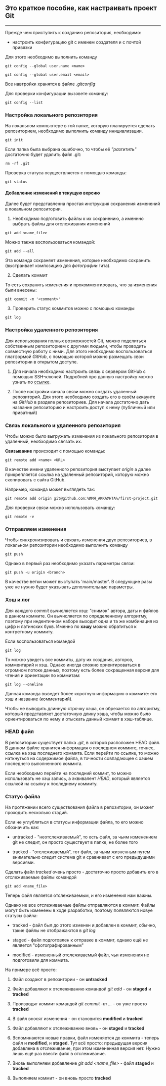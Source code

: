 ## Это краткое пособие, как настраивать проект Git
---
Прежде чем приступить к созданию репозитория, необходимо:
* настроить конфигурацию git с именем создателя и с почтой привязки

Для этого необходимо выполнить команду

```
git config --global user.name <name>

git config --global user.email <email>
```

Все навтройки хранятся в файле *.gitconfig*

Для проверки конфигурации вызовете команду:

```
git config --list
```

### Настройка локального репозитория

На локальном компьютере в той папке, которую планируется сделать репозиторием,
необходимо выполнить команду инициализации.

```
git init
```

Если папка была выбрана ошибочно, то чтобы её *"разгитить"* достаточно будет удалить файл .git:


```
rm -rf .git
```

Проверка статуса осуществляется с помощью команды:

```
git status
```

#### Добавление изменений в текущую версию

Далее будет представленна простая инструкция сохранения изменений в локальном репозитории.

1. Необходимо подготовить файлы к их сохранению, а именнно выбрать файлы для отслеживания изменений

```
git add <name_file>
```

Можно также воспользоваться командой:

```
git add --all
```

Эта команда сохраняет изменения, которые необходимо сохранить (выстраивает композицию для *фотографии* гита).

2. Сделать коммит

То есть сохранить изменения и прокомментировать, что за изменения были внесены:

```
git commit -m '<comment>'
```

3. Проверить статус коммитов можно с помощью команды

```
git log
```

### Настройка удаленного репозитория

Для использования полных возможностей Git, можно поделиться собственным репозиторием с другими людьми,
чтобы проводить совместную работу с ними. Для этого необходимо воспользоваться платформой *GitHub*, с
помощью которой можно размещать свои репозитории в открытом доступе.

1. Для начала необходимо настроить связь с сервером GitHub с помощью SSH-ключей. Подробней про данную настройку
можно узнать по [ссылке](https://docs.github.com/ru/authentication/connecting-to-github-with-ssh/generating-a-new-ssh-key-and-adding-it-to-the-ssh-agent).

2. После настройки канала связи можно создать удаленный репозиторий. Для этого необходимо создать его
в своём аккаунте на *GitHub* в разделе репозиториев. Для начала достаточно дать название репозиторию
и настроить доступ к нему (публичный или приватный)

### Связь локального и удаленного репозитория

Чтобы можно было выгружать изменения из локального репозитория в удаленный, необходимо
связать их.

**Связывание** происходит с помощью команды:

```
git remote add <name> <URL>
```

В качестве имени удаленного репозитория выступает *origin* а далее прикрепляется ссылка на удаленный репозиторий, которую можно
скопировать с сайта GitHub.

Например, команда может выглядеть так:

```
git remote add origin git@github.com:%ИМЯ_АККАУНТА%/first-project.git
```

Для проверки связи можно использовать команду:

```
git remote -v
```

### Отправляем изменения

Чтобы синхронизировать и связать изменения двух репозиториев, в локальном репозитории необходимо выполнить команду

```
git push
```

Однако в первый раз необходимо указать параметры связи:

```
git push -u origin <branch>
```

В качестве ветки может выступать 'main/master'. В следующие разы уже не нужно будет указывать дополнительные
параметры.

### Хэш и лог

Для каждого *commit* вычисляется хэш: "снимок" автора, даты и файлов в данном
коммите. Он вычисляется по определенному алгоритму, поэтому при индентичном наборе
выходит одна и та же комбинация из цифр и латинских букв. Именно по **хэшу** можно
обратиться к контретному коммиту.

Если воспользоваться командой

```
git log
```

То можно увидеть все коммиты, дату их создания, авторов, комментарий и хэш.
Однако иногда сложно ориентироваться в огромном потоке данных, поэтому есть более сокращенная версия
для чтения и ориентации по коммитам:

```
git log --oneline
```

Данная команда выведет более коротную информацию о коммите: его хэш и название (комментарий).

Чтобы не выводить длинную строчку хэша, он обрезается по алгоритму, который представляет
достаточную длину хэша, чтобы можно было ориентироваться по нему и отыскать данный коммит в
хэш-таблице.

### HEAD файл

В репозитории существует папка *.git*, в которой расположен HEAD файл. В данном файле
хранится информация о последнем коммите, точнее, ссылка на хэш последнего коммита. Если перейти
по ссылке, то можно наткнуться на содержимое файла, в точности совпадающее с хэшем последнего
выполненного коммита.

Если необходимо перейти на последний коммит, то можно использовать не хэш запись, а эквивалент
*HEAD*, который является ссылкой на ссылку к последнему коммиту.

### Статус файла

На протяжении всего существования файла в репозитории, он может проходить несколько стадий.

Если не углубляться в статусы информации файла, то его можно обозначить как:

* untracked - "неотслеживаемый", то есть файл, за чьим изменением git не следит, он просто
существует в папке, не более того

* tracked - "отслеживаемый", тот файл, за чьим жизненным путем внимательно следит система git и сравнивает
с его предыдущими версиями.

Сделать файл *tracked* очень просто - достаточно просто добавить его в отслеживаемые файлы командой

```
git add <name_file>
```

Теперь файл является отслеживаемым, и его изменения нам важны.

Однако не все отслеживаемые файлы отправляются в коммит. Файлы могут быть изменены в ходе разработки, поэтому появляются новуе статусы файла:

* tracked - файл был до этого изменен и добавлен в коммит, обычно, такие
файлы не отображаются в *git log*

* staged - файл подготовлен к отправке в коммит, однако ещё не является "сфотографированным"

* modified - измененный отслеживаемый файл, чьи изменения не подготовили для
коммита.

На примере всё просто:

1. Файл создают в репозитории - он **untracked**

2. Файл добавляют к отслеживанию командой *git add* - он **staged** и **tracked**

3. Производят коммит командой *git commit -m ...* - он уже просто **tracked**

4. В файл вносят изменения - он становится **modified** и **tracked**

5. Файл добавляют к отслеживанию вновь - он **staged** и **tracked**

6. Вспоминаются новые правки, файл изменяется до коммита - теперь файл и **modified**, и **staged**.
Тут всё просто: предыдущая версия добавлена в отслеживание, при этом измененная версия нет. Нужно лишь ещё раз ввести файл в отслеживание.

7. Вновь выполняем добавление *git add <name_file>* - файл **staged** и **tracked**

8. Выполняем коммит - он вновь просто **tracked**